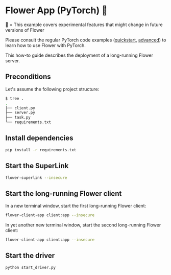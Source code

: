 # Flower App (PyTorch) 🧪

🧪 = This example covers experimental features that might change in future versions of Flower

Please consult the regular PyTorch code examples ([quickstart](https://github.com/adap/flower/tree/main/examples/quickstart-pytorch), [advanced](https://github.com/adap/flower/tree/main/examples/advanced-pytorch)) to learn how to use Flower with PyTorch.

This how-to guide describes the deployment of a long-running Flower server.

## Preconditions

Let's assume the following project structure:

```bash
$ tree .
.
├── client.py
├── server.py
├── task.py
└── requirements.txt
```

## Install dependencies

```bash
pip install -r requirements.txt
```

## Start the SuperLink

```bash
flower-superlink --insecure
```

## Start the long-running Flower client

In a new terminal window, start the first long-running Flower client:

```bash
flower-client-app client:app --insecure
```

In yet another new terminal window, start the second long-running Flower client:

```bash
flower-client-app client:app --insecure
```

## Start the driver

```bash
python start_driver.py
```
